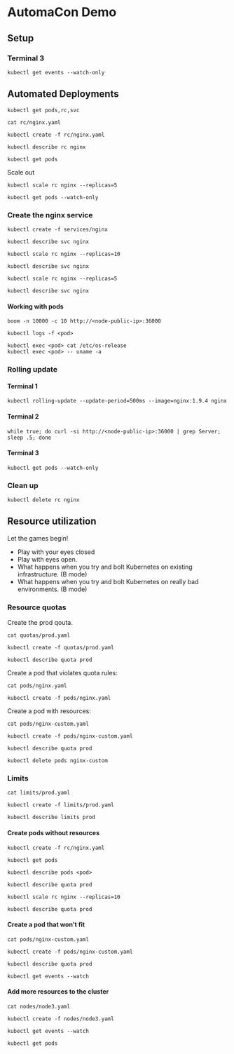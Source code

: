 # AutomaCon Demo

## Setup

### Terminal 3

```
kubectl get events --watch-only
```

## Automated Deployments

```
kubectl get pods,rc,svc
```

```
cat rc/nginx.yaml
```

```
kubectl create -f rc/nginx.yaml
```

```
kubectl describe rc nginx
```

```
kubectl get pods
```

Scale out

```
kubectl scale rc nginx --replicas=5
```

```
kubectl get pods --watch-only
```

### Create the nginx service

```
kubectl create -f services/nginx
```

```
kubectl describe svc nginx
```

```
kubectl scale rc nginx --replicas=10
```

```
kubectl describe svc nginx
```

```
kubectl scale rc nginx --replicas=5
```

```
kubectl describe svc nginx
```

#### Working with pods

```
boom -n 10000 -c 10 http://<node-public-ip>:36000
```

```
kubectl logs -f <pod>
```

```
kubectl exec <pod> cat /etc/os-release
kubectl exec <pod> -- uname -a
```

### Rolling update

#### Terminal 1

```
kubectl rolling-update --update-period=500ms --image=nginx:1.9.4 nginx
```

#### Terminal 2

```
while true; do curl -si http://<node-public-ip>:36000 | grep Server; sleep .5; done
```

#### Terminal 3

```
kubectl get pods --watch-only
```

### Clean up

```
kubectl delete rc nginx
```

## Resource utilization

Let the games begin!

- Play with your eyes closed
- Play with eyes open.
- What happens when you try and bolt Kubernetes on existing infrastructure. (B mode)
- What happens when you try and bolt Kubernetes on really bad environments. (B mode)

### Resource quotas

Create the prod qouta. 

```
cat quotas/prod.yaml
```

```
kubectl create -f quotas/prod.yaml
```

```
kubectl describe quota prod
```

Create a pod that violates quota rules:

```
cat pods/nginx.yaml
```

```
kubectl create -f pods/nginx.yaml 
```

Create a pod with resources:

```
cat pods/nginx-custom.yaml 
```

```
kubectl create -f pods/nginx-custom.yaml
```

```
kubectl describe quota prod
```

```
kubectl delete pods nginx-custom
```

### Limits

```
cat limits/prod.yaml
```

```
kubectl create -f limits/prod.yaml
```

```
kubectl describe limits prod
```

#### Create pods without resources

```
kubectl create -f rc/nginx.yaml
```

```
kubectl get pods
```

```
kubectl describe pods <pod>
```

```
kubectl describe quota prod
```

```
kubectl scale rc nginx --replicas=10
```

```
kubectl describe quota prod
```

#### Create a pod that won't fit

```
cat pods/nginx-custom.yaml
```

```
kubectl create -f pods/nginx-custom.yaml
```

```
kubectl describe quota prod
```

```
kubectl get events --watch
```

#### Add more resources to the cluster

```
cat nodes/node3.yaml
```

```
kubectl create -f nodes/node3.yaml
```

```
kubectl get events --watch
```

```
kubectl get pods
```
